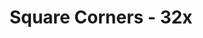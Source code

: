 ---
title: Square Corners - 32x
permalink: /article/compliance32xAddons/Square%20Corners
comments: true
comments-id: SquareCorners
carousel-img: article/carousel/Square Corners/
show_carousel_name: true
long_text: Gives the containers square corners to be more uniform with other UI elements. Also available in Dark, based off of jogurciQ's Dark UI.

authors:
  - ThePolishHussar

download: 
  - 1.16.4: 
    - https://github.com/Compliance-Addons/Addons/raw/master/32x/Square%20Corners/Compliant%20Square%20Corners%20-%201.16.4.zip
  - 1.16.4 Dark: 
    - https://github.com/Compliance-Addons/Addons/raw/master/32x/Square%20Corners/Compliant%20Square%20Corners%20Dark%20-%201.16.4.zip
  - Old Version:
    - https://github.com/Compliance-Addons/Addons/raw/master/32x/Square%20Corners
---
